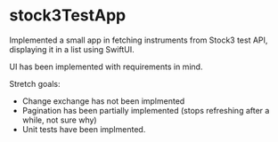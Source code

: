 # stock3TestApp

Implemented a small app in fetching instruments from Stock3 test API, displaying it in a list using SwiftUI.

UI has been implemented with requirements in mind.

Stretch goals:
- Change exchange has not been implmented
- Pagination has been partially implemented (stops refreshing after a while, not sure why)
- Unit tests have been implmented.
